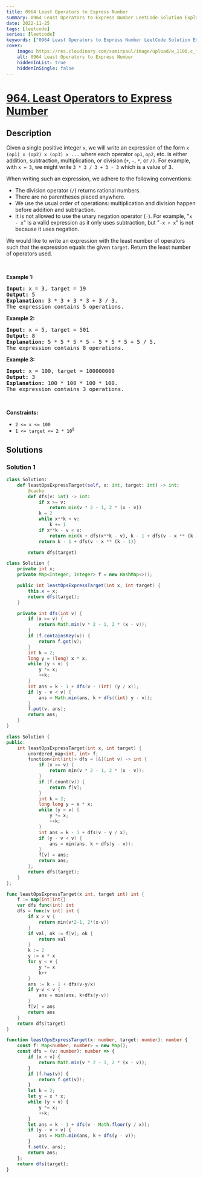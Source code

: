 ```yaml
---
title: 0964 Least Operators to Express Number
summary: 0964 Least Operators to Express Number LeetCode Solution Explained
date: 2022-11-25
tags: [leetcode]
series: [leetcode]
keywords: ["0964 Least Operators to Express Number LeetCode Solution Explained in all languages", "0964 Least Operators to Express Number", "LeetCode", "leetcode solution in Python3 C++ Java Go PHP Ruby Swift TypeScript Rust C# JavaScript C", "GeeksforGeeks", "InterviewBit", "Coding Ninjas", "HackerRank", "HackerEarth", "CodeChef", "TopCoder", "AlgoExpert", "freeCodeCamp", "Codeforces", "GitHub", "AtCoder", "Samir Paul"]
cover:
    image: https://res.cloudinary.com/samirpaul/image/upload/w_1100,c_fit,co_rgb:FFFFFF,l_text:Arial_75_bold:0964 Least Operators to Express Number - Solution Explained/problem-solving.webp
    alt: 0964 Least Operators to Express Number
    hiddenInList: true
    hiddenInSingle: false
---
```



# [964. Least Operators to Express Number](https://leetcode.com/problems/least-operators-to-express-number)


## Description

<p>Given a single positive integer <code>x</code>, we will write an expression of the form <code>x (op1) x (op2) x (op3) x ...</code> where each operator <code>op1</code>, <code>op2</code>, etc. is either addition, subtraction, multiplication, or division (<code>+</code>, <code>-</code>, <code>*</code>, or <code>/)</code>. For example, with <code>x = 3</code>, we might write <code>3 * 3 / 3 + 3 - 3</code> which is a value of <font face="monospace">3</font>.</p>

<p>When writing such an expression, we adhere to the following conventions:</p>

<ul>
	<li>The division operator (<code>/</code>) returns rational numbers.</li>
	<li>There are no parentheses placed anywhere.</li>
	<li>We use the usual order of operations: multiplication and division happen before addition and subtraction.</li>
	<li>It is not allowed to use the unary negation operator (<code>-</code>). For example, &quot;<code>x - x</code>&quot; is a valid expression as it only uses subtraction, but &quot;<code>-x + x</code>&quot; is not because it uses negation.</li>
</ul>

<p>We would like to write an expression with the least number of operators such that the expression equals the given <code>target</code>. Return the least number of operators used.</p>

<p>&nbsp;</p>
<p><strong class="example">Example 1:</strong></p>

<pre>
<strong>Input:</strong> x = 3, target = 19
<strong>Output:</strong> 5
<strong>Explanation:</strong> 3 * 3 + 3 * 3 + 3 / 3.
The expression contains 5 operations.
</pre>

<p><strong class="example">Example 2:</strong></p>

<pre>
<strong>Input:</strong> x = 5, target = 501
<strong>Output:</strong> 8
<strong>Explanation:</strong> 5 * 5 * 5 * 5 - 5 * 5 * 5 + 5 / 5.
The expression contains 8 operations.
</pre>

<p><strong class="example">Example 3:</strong></p>

<pre>
<strong>Input:</strong> x = 100, target = 100000000
<strong>Output:</strong> 3
<strong>Explanation:</strong> 100 * 100 * 100 * 100.
The expression contains 3 operations.
</pre>

<p>&nbsp;</p>
<p><strong>Constraints:</strong></p>

<ul>
	<li><code>2 &lt;= x &lt;= 100</code></li>
	<li><code>1 &lt;= target &lt;= 2 * 10<sup>8</sup></code></li>
</ul>

## Solutions

### Solution 1

<!-- tabs:start -->

```python
class Solution:
    def leastOpsExpressTarget(self, x: int, target: int) -> int:
        @cache
        def dfs(v: int) -> int:
            if x >= v:
                return min(v * 2 - 1, 2 * (x - v))
            k = 2
            while x**k < v:
                k += 1
            if x**k - v < v:
                return min(k + dfs(x**k - v), k - 1 + dfs(v - x ** (k - 1)))
            return k - 1 + dfs(v - x ** (k - 1))

        return dfs(target)
```

```java
class Solution {
    private int x;
    private Map<Integer, Integer> f = new HashMap<>();

    public int leastOpsExpressTarget(int x, int target) {
        this.x = x;
        return dfs(target);
    }

    private int dfs(int v) {
        if (x >= v) {
            return Math.min(v * 2 - 1, 2 * (x - v));
        }
        if (f.containsKey(v)) {
            return f.get(v);
        }
        int k = 2;
        long y = (long) x * x;
        while (y < v) {
            y *= x;
            ++k;
        }
        int ans = k - 1 + dfs(v - (int) (y / x));
        if (y - v < v) {
            ans = Math.min(ans, k + dfs((int) y - v));
        }
        f.put(v, ans);
        return ans;
    }
}
```

```cpp
class Solution {
public:
    int leastOpsExpressTarget(int x, int target) {
        unordered_map<int, int> f;
        function<int(int)> dfs = [&](int v) -> int {
            if (x >= v) {
                return min(v * 2 - 1, 2 * (x - v));
            }
            if (f.count(v)) {
                return f[v];
            }
            int k = 2;
            long long y = x * x;
            while (y < v) {
                y *= x;
                ++k;
            }
            int ans = k - 1 + dfs(v - y / x);
            if (y - v < v) {
                ans = min(ans, k + dfs(y - v));
            }
            f[v] = ans;
            return ans;
        };
        return dfs(target);
    }
};
```

```go
func leastOpsExpressTarget(x int, target int) int {
	f := map[int]int{}
	var dfs func(int) int
	dfs = func(v int) int {
		if x > v {
			return min(v*2-1, 2*(x-v))
		}
		if val, ok := f[v]; ok {
			return val
		}
		k := 2
		y := x * x
		for y < v {
			y *= x
			k++
		}
		ans := k - 1 + dfs(v-y/x)
		if y-v < v {
			ans = min(ans, k+dfs(y-v))
		}
		f[v] = ans
		return ans
	}
	return dfs(target)
}
```

```ts
function leastOpsExpressTarget(x: number, target: number): number {
    const f: Map<number, number> = new Map();
    const dfs = (v: number): number => {
        if (x > v) {
            return Math.min(v * 2 - 1, 2 * (x - v));
        }
        if (f.has(v)) {
            return f.get(v)!;
        }
        let k = 2;
        let y = x * x;
        while (y < v) {
            y *= x;
            ++k;
        }
        let ans = k - 1 + dfs(v - Math.floor(y / x));
        if (y - v < v) {
            ans = Math.min(ans, k + dfs(y - v));
        }
        f.set(v, ans);
        return ans;
    };
    return dfs(target);
}
```

<!-- tabs:end -->

<!-- end -->

